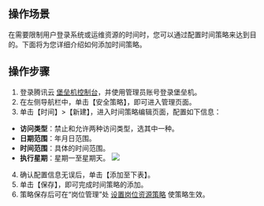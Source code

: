 ## 操作场景
在需要限制用户登录系统或运维资源的时间时，您可以通过配置时间策略来达到目的。下面将为您详细介绍如何添加时间策略。

## 操作步骤

1. 登录腾讯云 [堡垒机控制台](https://console.cloud.tencent.com/cds/dasb)，并使用管理员账号登录堡垒机。
2. 在左侧导航栏中，单击【安全策略】，即可进入管理页面。
3. 单击【时间】>【新建】，进入时间策略编辑页面，配置如下信息：
 - **访问类型**：禁止和允许两种访问类型，选其中一种。
 - **日期范围**：年月日范围。
 - **时间范围**：具体的时间范围。
 - **执行星期**：星期一至星期天。
![](https://main.qcloudimg.com/raw/7bdfc445092ebca1cfd6c0beeda53896.png)
4. 确认配置信息无误后，单击【添加至下表】。
5. 单击【保存】，即可完成时间策略的添加。
6. 策略保存后可在“岗位管理”处 [设置岗位资源策略](https://cloud.tencent.com/document/product/1025/32514) 使策略生效。
